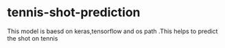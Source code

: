 # tennis-shot-prediction
This model is baesd on keras,tensorflow and os path .This helps to predict the shot on tennis 
#####
